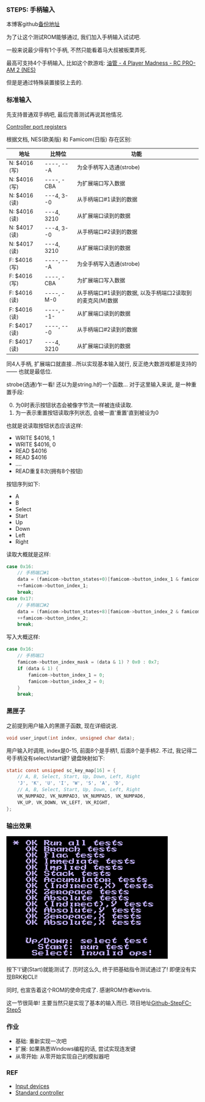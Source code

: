 ### STEP5: 手柄输入
本博客github[备份地址](https://github.com/dustpg/BlogFM/issues/16)

为了让这个测试ROM能够通过, 我们加入手柄输入试试吧.

一般来说最少得有1个手柄, 不然只能看着马大叔被板栗弄死.

最高可支持4个手柄输入, 比如这个款游戏:
[油管 - 4 Player Madness - RC PRO-AM 2 (NES)](https://www.youtube.com/watch?v=-MnQhH7Q2Jg)

但是是通过特殊装置接驳上去的.

### 标准输入
先支持普通双手柄吧, 最后完善测试再说其他情况.

[Controller port registers](https://wiki.nesdev.com/w/index.php/Controller_port_registers)

根据文档, NES(欧美版) 和 Famicom(日版) 存在区别:

地址|比特位|功能
----|-----|----
N: $4016 (写) | ----, ---A | 为全手柄写入选通(strobe)
N: $4016 (写) | ----, -CBA | 为扩展端口写入数据
N: $4016 (读) | ---4, 3--0 | 从手柄端口#1读到的数据 
N: $4016 (读) | ---4, 3210 | 从扩展端口读到的数据 
N: $4017 (读) | ---4, 3--0 | 从手柄端口#2读到的数据 
N: $4017 (读) | ---4, 3210 | 从扩展端口读到的数据 
F: $4016 (写) | ----, ---A | 为全手柄写入选通(strobe)
F: $4016 (写) | ----, -CBA | 为扩展端口写入数据
F: $4016 (读) | ----, -M-0 | 从手柄端口#1读到的数据,  以及手柄端口2读取到的麦克风(M)数据
F: $4016 (读) | ----, --1- | 从扩展端口读到的数据 
F: $4017 (读) | ----, ---0 | 从手柄端口#2读到的数据 
F: $4017 (读) | ---4, 3210 | 从扩展端口读到的数据 


同4人手柄, 扩展端口就直接...所以实现基本输入就行, 反正绝大数游戏都是支持的 —— 也就是最低位.


strobe(选通)乍一看! 还以为是string.h的一个函数... 对于这里输入来说, 是一种重置手段:

 0. 为0时表示按钮状态会被像字节流一样被连续读取.
 1. 为一表示重置按钮读取序列状态, 会被一直'重置'直到被设为0

也就是说读取按钮状态应该这样:

 - WRITE $4016, 1
 - WRITE $4016, 0
 - READ $4016
 - READ $4016 
 - ....
 - READ重复8次(拥有8个按钮)

 按钮序列如下:

  - A
  - B
  - Select
  - Start
  - Up
  - Down
  - Left
  - Right

读取大概就是这样:
```c
case 0x16:
    // 手柄端口#1
    data = (famicom->button_states+0)[famicom->button_index_1 & famicom->button_index_mask];
    ++famicom->button_index_1;
    break;
case 0x17:
    // 手柄端口#2
    data = (famicom->button_states+8)[famicom->button_index_2 & famicom->button_index_mask];
    ++famicom->button_index_2;
    break;
```
写入大概这样:
```c
case 0x16:
    // 手柄端口
    famicom->button_index_mask = (data & 1) ? 0x0 : 0x7;
    if (data & 1) {
        famicom->button_index_1 = 0;
        famicom->button_index_2 = 0;
    }
    break;
```

### 黑匣子
之前提到用户输入的黑匣子函数, 现在详细说说.
```c
void user_input(int index, unsigned char data);
```
用户输入时调用, index是0-15, 前面8个是手柄1, 后面8个是手柄2. 不过, 我记得二号手柄没有select/start键?
键盘映射如下:
```c
static const unsigned sc_key_map[16] = {
    // A, B, Select, Start, Up, Down, Left, Right
    'J', 'K', 'U', 'I', 'W', 'S', 'A', 'D',
    // A, B, Select, Start, Up, Down, Left, Right
    VK_NUMPAD2, VK_NUMPAD3, VK_NUMPAD5, VK_NUMPAD6, 
    VK_UP, VK_DOWN, VK_LEFT, VK_RIGHT,
};
```

### 输出效果
![passed](./first-pass.png)

按下'I'键(Start)就能测试了. 历时这么久, 终于把基础指令测试通过了! 即便没有实现BRK和CLI!

同时, 也宣告着这个ROM的使命完成了. 感谢ROM作者kevtris.

这一节很简单! 主要当然只是实现了基本的输入而已. 项目地址[Github-StepFC-Step5](https://github.com/dustpg/StepFC/tree/master/step5)


### 作业
 - 基础: 重新实现一次吧
 - 扩展: 如果熟悉Windows编程的话, 尝试实现连发键
 - 从零开始: 从零开始实现自己的模拟器吧

### REF
 - [Input devices](https://wiki.nesdev.com/w/index.php/Input_devices)
 - [Standard controller](https://wiki.nesdev.com/w/index.php/Standard_controller)